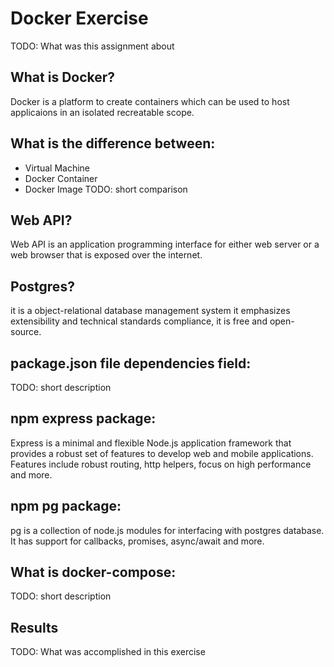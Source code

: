 # Docker Exercise
TODO: What was this assignment about

## What is Docker?
Docker is a platform to create containers which can be used to host applicaions in an isolated  recreatable scope.

## What is the difference between:
* Virtual Machine
* Docker Container
* Docker Image
TODO: short comparison

## Web API?
Web API is an application programming interface for either web server or a web browser that is exposed over the internet.

## Postgres?
it is a object-relational database management system it emphasizes extensibility and technical standards compliance, it is free and open-source. 

## package.json file dependencies field:
TODO: short description

## npm express package:
Express is a minimal and flexible Node.js application framework that provides a robust set of features to develop web and mobile applications. Features include robust routing, http helpers, focus on high performance and more. 

## npm pg package:
pg is a collection of node.js modules for interfacing with postgres database. It has support for callbacks, promises, async/await and more.

## What is docker-compose:
TODO: short description

## Results
TODO: What was accomplished in this exercise
